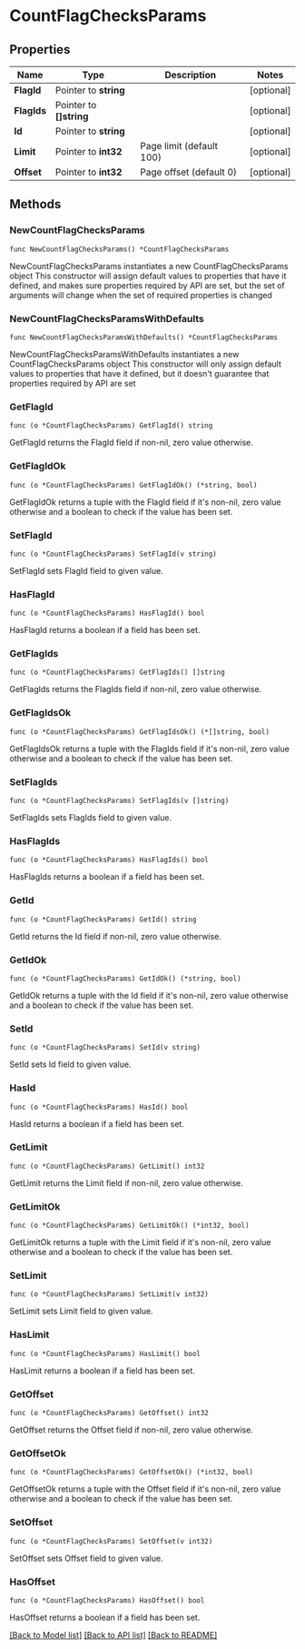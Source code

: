 # CountFlagChecksParams

## Properties

Name | Type | Description | Notes
------------ | ------------- | ------------- | -------------
**FlagId** | Pointer to **string** |  | [optional] 
**FlagIds** | Pointer to **[]string** |  | [optional] 
**Id** | Pointer to **string** |  | [optional] 
**Limit** | Pointer to **int32** | Page limit (default 100) | [optional] 
**Offset** | Pointer to **int32** | Page offset (default 0) | [optional] 

## Methods

### NewCountFlagChecksParams

`func NewCountFlagChecksParams() *CountFlagChecksParams`

NewCountFlagChecksParams instantiates a new CountFlagChecksParams object
This constructor will assign default values to properties that have it defined,
and makes sure properties required by API are set, but the set of arguments
will change when the set of required properties is changed

### NewCountFlagChecksParamsWithDefaults

`func NewCountFlagChecksParamsWithDefaults() *CountFlagChecksParams`

NewCountFlagChecksParamsWithDefaults instantiates a new CountFlagChecksParams object
This constructor will only assign default values to properties that have it defined,
but it doesn't guarantee that properties required by API are set

### GetFlagId

`func (o *CountFlagChecksParams) GetFlagId() string`

GetFlagId returns the FlagId field if non-nil, zero value otherwise.

### GetFlagIdOk

`func (o *CountFlagChecksParams) GetFlagIdOk() (*string, bool)`

GetFlagIdOk returns a tuple with the FlagId field if it's non-nil, zero value otherwise
and a boolean to check if the value has been set.

### SetFlagId

`func (o *CountFlagChecksParams) SetFlagId(v string)`

SetFlagId sets FlagId field to given value.

### HasFlagId

`func (o *CountFlagChecksParams) HasFlagId() bool`

HasFlagId returns a boolean if a field has been set.

### GetFlagIds

`func (o *CountFlagChecksParams) GetFlagIds() []string`

GetFlagIds returns the FlagIds field if non-nil, zero value otherwise.

### GetFlagIdsOk

`func (o *CountFlagChecksParams) GetFlagIdsOk() (*[]string, bool)`

GetFlagIdsOk returns a tuple with the FlagIds field if it's non-nil, zero value otherwise
and a boolean to check if the value has been set.

### SetFlagIds

`func (o *CountFlagChecksParams) SetFlagIds(v []string)`

SetFlagIds sets FlagIds field to given value.

### HasFlagIds

`func (o *CountFlagChecksParams) HasFlagIds() bool`

HasFlagIds returns a boolean if a field has been set.

### GetId

`func (o *CountFlagChecksParams) GetId() string`

GetId returns the Id field if non-nil, zero value otherwise.

### GetIdOk

`func (o *CountFlagChecksParams) GetIdOk() (*string, bool)`

GetIdOk returns a tuple with the Id field if it's non-nil, zero value otherwise
and a boolean to check if the value has been set.

### SetId

`func (o *CountFlagChecksParams) SetId(v string)`

SetId sets Id field to given value.

### HasId

`func (o *CountFlagChecksParams) HasId() bool`

HasId returns a boolean if a field has been set.

### GetLimit

`func (o *CountFlagChecksParams) GetLimit() int32`

GetLimit returns the Limit field if non-nil, zero value otherwise.

### GetLimitOk

`func (o *CountFlagChecksParams) GetLimitOk() (*int32, bool)`

GetLimitOk returns a tuple with the Limit field if it's non-nil, zero value otherwise
and a boolean to check if the value has been set.

### SetLimit

`func (o *CountFlagChecksParams) SetLimit(v int32)`

SetLimit sets Limit field to given value.

### HasLimit

`func (o *CountFlagChecksParams) HasLimit() bool`

HasLimit returns a boolean if a field has been set.

### GetOffset

`func (o *CountFlagChecksParams) GetOffset() int32`

GetOffset returns the Offset field if non-nil, zero value otherwise.

### GetOffsetOk

`func (o *CountFlagChecksParams) GetOffsetOk() (*int32, bool)`

GetOffsetOk returns a tuple with the Offset field if it's non-nil, zero value otherwise
and a boolean to check if the value has been set.

### SetOffset

`func (o *CountFlagChecksParams) SetOffset(v int32)`

SetOffset sets Offset field to given value.

### HasOffset

`func (o *CountFlagChecksParams) HasOffset() bool`

HasOffset returns a boolean if a field has been set.


[[Back to Model list]](../README.md#documentation-for-models) [[Back to API list]](../README.md#documentation-for-api-endpoints) [[Back to README]](../README.md)


